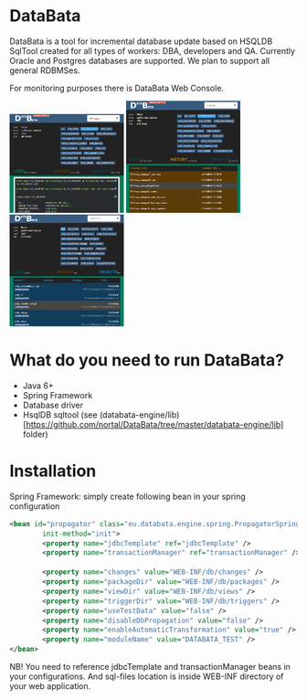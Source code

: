 DataBata
========

DataBata is a tool for incremental database update based on HSQLDB SqlTool created for all types of workers: DBA, developers and QA. Currently Oracle and Postgres databases are supported. We plan to support all general RDBMSes.

For monitoring purposes there is DataBata Web Console.

[![logs](web_console_screen1_th.png)](https://raw.githubusercontent.com/nortal/DataBata/master/web_console_screen1.png)
[![history](web_console_screen2_th.png)](https://raw.githubusercontent.com/nortal/DataBata/master/web_console_screen2.png)
[![objects](web_console_screen3_th.png)](https://raw.githubusercontent.com/nortal/DataBata/master/web_console_screen3.png)

What do you need to run DataBata?
========
- Java 6+
- Spring Framework
- Database driver
- HsqlDB sqltool (see (databata-engine/lib)[https://github.com/nortal/DataBata/tree/master/databata-engine/lib] folder)

Installation
========
Spring Framework: simply create following bean in your spring configuration
``` xml
<bean id="propagator" class="eu.databata.engine.spring.PropagatorSpringInstance"
		init-method="init">
		<property name="jdbcTemplate" ref="jdbcTemplate" />
		<property name="transactionManager" ref="transactionManager" />

		<property name="changes" value="WEB-INF/db/changes" />
		<property name="packageDir" value="WEB-INF/db/packages" />
		<property name="viewDir" value="WEB-INF/db/views" />
		<property name="triggerDir" value="WEB-INF/db/triggers" />
		<property name="useTestData" value="false" />
		<property name="disableDbPropagation" value="false" />
		<property name="enableAutomaticTransformation" value="true" />
		<property name="moduleName" value="DATABATA_TEST" />
</bean>
```
NB! You need to reference jdbcTemplate and transactionManager beans in your configurations. And sql-files location is inside WEB-INF directory of your web application. 

